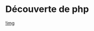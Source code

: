 # Découverte de php
[!img](https://github.com/thfruchart/1nsi-2020/blob/master/Chap20/SchemaClientServeurPHP1.png)
